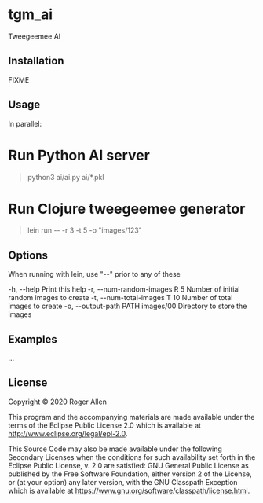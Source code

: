# tgm_ai

Tweegeemee AI 

## Installation

FIXME

## Usage

In parallel:

  # Run Python AI server
  > python3 ai/ai.py  ai/*.pkl
  # Run Clojure tweegeemee generator
  > lein run -- -r 3 -t 5 -o "images/123"

## Options

When running with lein, use "--" prior to any of these

  -h, --help                            Print this help
  -r, --num-random-images R  5          Number of initial random images to create
  -t, --num-total-images T   10         Number of total images to create
  -o, --output-path PATH     images/00  Directory to store the images

## Examples

...

## License

Copyright © 2020 Roger Allen

This program and the accompanying materials are made available under the
terms of the Eclipse Public License 2.0 which is available at
http://www.eclipse.org/legal/epl-2.0.

This Source Code may also be made available under the following Secondary
Licenses when the conditions for such availability set forth in the Eclipse
Public License, v. 2.0 are satisfied: GNU General Public License as published by
the Free Software Foundation, either version 2 of the License, or (at your
option) any later version, with the GNU Classpath Exception which is available
at https://www.gnu.org/software/classpath/license.html.
